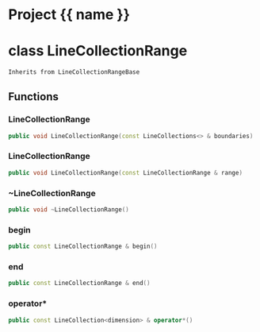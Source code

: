 <script setup>
import {useRoute} from 'vitepress'
const {path} = useRoute()
const tokens = path.split('/')
const words = tokens[2].split('-');
for (let i = 0; i < words.length; i++) {
    words[i] = words[i].charAt(0).toUpperCase() + words[i].slice(1);
    words[i] = words[i].replace('geode', 'Geode')
}
const name = words.join('-');
</script>
# Project {{ name }}

# class LineCollectionRange


```cpp
Inherits from LineCollectionRangeBase
```



## Functions

### LineCollectionRange

```cpp
public void LineCollectionRange(const LineCollections<> & boundaries)
```


### LineCollectionRange

```cpp
public void LineCollectionRange(const LineCollectionRange & range)
```


### ~LineCollectionRange

```cpp
public void ~LineCollectionRange()
```


### begin

```cpp
public const LineCollectionRange & begin()
```


### end

```cpp
public const LineCollectionRange & end()
```


### operator*

```cpp
public const LineCollection<dimension> & operator*()
```




